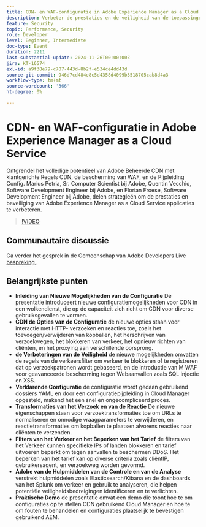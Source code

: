 ```yaml
---
title: CDN- en WAF-configuratie in Adobe Experience Manager as a Cloud Service
description: Verbeter de prestaties en de veiligheid van de toepassingen van Adobe Experience Manager as a Cloud Service met klantgerichte CDN regels, de bescherming van WAF, en de Pijpleiding Config, zoals die door de deskundigen van de Adobe wordt gedeeld.
feature: Security
topic: Performance, Security
role: Developer
level: Beginner, Intermediate
doc-type: Event
duration: 2211
last-substantial-update: 2024-11-26T00:00:00Z
jira: KT-16574
exl-id: a9f38e79-c707-443d-8b2f-e534ce4dd43d
source-git-commit: 946d7cd484e8c5d4358d4099b3518705cab8d4a3
workflow-type: tm+mt
source-wordcount: '366'
ht-degree: 0%

---
```


# CDN- en WAF-configuratie in Adobe Experience Manager as a Cloud Service

Ontgrendel het volledige potentieel van Adobe Beheerde CDN met klantgerichte Regels CDN, de bescherming van WAF, en de Pijpleiding Config. Marius Petria, Sr. Computer Scientist bij Adobe, Quentin Vecchio, Software Development Engineer bij Adobe, en Florian Froese, Software Development Engineer bij Adobe, delen strategieën om de prestaties en beveiliging van Adobe Experience Manager as a Cloud Service applicaties te verbeteren.

>[!VIDEO](https://video.tv.adobe.com/v/3440401/?learn=on&enablevpops)

## Communautaire discussie

Ga verder het gesprek in de Gemeenschap van Adobe Developers Live [ bespreking ](https://adobe.ly/3O0TyYa).

## Belangrijkste punten

* **Inleiding van Nieuwe Mogelijkheden van de Configuratie** De presentatie introduceert nieuwe configuratiemogelijkheden voor CDN in een wolkendienst, die op de capaciteit zich richt om CDN voor diverse gebruiksgevallen te vormen.
* **CDN de Opties van de Configuratie** de nieuwe opties staan voor interactie met HTTP- verzoeken en reacties toe, zoals het toevoegen/verwijderen van kopballen, het herschrijven van verzoekwegen, het blokkeren van verkeer, het opnieuw richten van cliënten, en het proxying aan verschillende oorsprong.
* **de Verbeteringen van de Veiligheid** de nieuwe mogelijkheden omvatten de regels van de verkeersfilter om verkeer te blokkeren of te registreren dat op verzoekpatronen wordt gebaseerd, en de introductie van M WAF voor geavanceerde bescherming tegen Webaanvallen zoals SQL injectie en XSS.
* **Verklarende Configuratie** de configuratie wordt gedaan gebruikend dossiers YAML en door een configuratiepijpleiding in Cloud Manager opgesteld, makend het een snel en ongecompliceerd proces.
* **Transformaties van het Verzoek en van de Reactie** De nieuwe eigenschappen staan voor verzoektransformaties toe om URLs te normaliseren en onnodige vraagparameters te verwijderen, en reactietransformaties om kopballen te plaatsen alvorens reacties naar cliënten te verzenden.
* **Filters van het Verkeer en het Beperken van het Tarief** de filters van het Verkeer kunnen specifieke IPs of landen blokkeren en tarief uitvoeren beperkt om tegen aanvallen te beschermen DDoS. Het beperken van het tarief kan op diverse criteria zoals cliëntIP, gebruikersagent, en verzoekweg worden gevormd.
* **Adobe van de Hulpmiddelen van de Controle en van de Analyse** verstrekt hulpmiddelen zoals Elasticsearch/Kibana en de dashboards van het Splunk om verkeer en gebruik te analyseren, die helpen potentiële veiligheidsbedreigingen identificeren en te verlichten.
* **Praktische Demo** de presentatie omvat een demo die toont hoe te om configuraties op te stellen CDN gebruikend Cloud Manager en hoe te om fouten te behandelen en configuraties plaatselijk te bevestigen gebruikend AEM.
